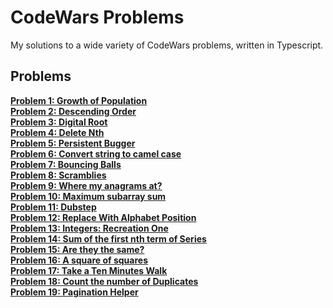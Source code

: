 # CodeWars Problems

My solutions to a wide variety of CodeWars problems, written in Typescript.

## Problems

**[Problem 1: Growth of Population](/Problem_01/ 'Problem 1: Growth of Population')** <br>
**[Problem 2: Descending Order](/Problem_02/ 'Problem 2: Descending Order')** <br>
**[Problem 3: Digital Root](/Problem_03/ 'Problem 3: Digital Root')** <br>
**[Problem 4: Delete Nth](/Problem_04/ 'Problem 4: Delete Nth')** <br>
**[Problem 5: Persistent Bugger](/Problem_05/ 'Problem 5: Persistent Bugger')** <br>
**[Problem 6: Convert string to camel case](/Problem_06/ 'Problem 6: Convert string to camel case')** <br>
**[Problem 7: Bouncing Balls](/Problem_07/ 'Problem 7: Bouncing Balls')** <br>
**[Problem 8: Scramblies](/Problem_08/ 'Problem 8: Scramblies')** <br>
**[Problem 9: Where my anagrams at?](/Problem_09/ 'Problem 9: Where my anagrams at?')** <br>
**[Problem 10: Maximum subarray sum](/Problem_10/ 'Problem 10: Maximum subarray sum')** <br>
**[Problem 11: Dubstep](/Problem_11/ 'Problem 11: Dubstep')** <br>
**[Problem 12: Replace With Alphabet Position](/Problem_12/ 'Problem 12: Replace With Alphabet Position')** <br>
**[Problem 13: Integers: Recreation One](/Problem_13/ 'Problem 13: Integers: Recreation One')** <br>
**[Problem 14: Sum of the first nth term of Series](/Problem_14/ 'Problem 14: Sum of the first nth term of Series')** <br>
**[Problem 15: Are they the same?](/Problem_15/ 'Problem 15: Are they the same?')** <br>
**[Problem 16: A square of squares](/Problem_16/ 'Problem 16: A square of squares')** <br>
**[Problem 17: Take a Ten Minutes Walk](/Problem_17/ 'Problem 17: Take a Ten Minutes Walk')** <br>
**[Problem 18: Count the number of Duplicates](/Problem_18/ 'Problem 18: Count the number of Duplicates')** <br>
**[Problem 19: Pagination Helper](/Problem_19/ 'Problem 19: Pagination Helper')** <br>
